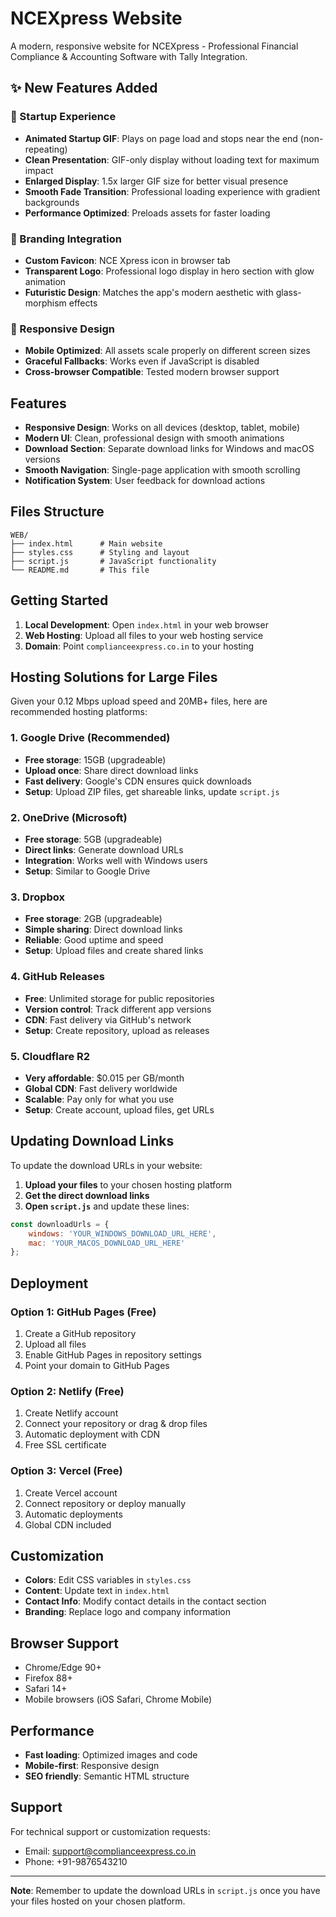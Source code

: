# NCEXpress Website

A modern, responsive website for NCEXpress - Professional Financial Compliance & Accounting Software with Tally Integration.

## ✨ New Features Added

### 🚀 Startup Experience
- **Animated Startup GIF**: Plays on page load and stops near the end (non-repeating)
- **Clean Presentation**: GIF-only display without loading text for maximum impact
- **Enlarged Display**: 1.5x larger GIF size for better visual presence
- **Smooth Fade Transition**: Professional loading experience with gradient backgrounds
- **Performance Optimized**: Preloads assets for faster loading

### 🎨 Branding Integration
- **Custom Favicon**: NCE Xpress icon in browser tab
- **Transparent Logo**: Professional logo display in hero section with glow animation
- **Futuristic Design**: Matches the app's modern aesthetic with glass-morphism effects

### 📱 Responsive Design
- **Mobile Optimized**: All assets scale properly on different screen sizes
- **Graceful Fallbacks**: Works even if JavaScript is disabled
- **Cross-browser Compatible**: Tested modern browser support

## Features

- **Responsive Design**: Works on all devices (desktop, tablet, mobile)
- **Modern UI**: Clean, professional design with smooth animations
- **Download Section**: Separate download links for Windows and macOS versions
- **Smooth Navigation**: Single-page application with smooth scrolling
- **Notification System**: User feedback for download actions

## Files Structure

```
WEB/
├── index.html      # Main website
├── styles.css      # Styling and layout
├── script.js       # JavaScript functionality
└── README.md       # This file
```

## Getting Started

1. **Local Development**: Open `index.html` in your web browser
2. **Web Hosting**: Upload all files to your web hosting service
3. **Domain**: Point `complianceexpress.co.in` to your hosting

## Hosting Solutions for Large Files

Given your 0.12 Mbps upload speed and 20MB+ files, here are recommended hosting platforms:

### 1. **Google Drive** (Recommended)
- **Free storage**: 15GB (upgradeable)
- **Upload once**: Share direct download links
- **Fast delivery**: Google's CDN ensures quick downloads
- **Setup**: Upload ZIP files, get shareable links, update `script.js`

### 2. **OneDrive** (Microsoft)
- **Free storage**: 5GB (upgradeable)
- **Direct links**: Generate download URLs
- **Integration**: Works well with Windows users
- **Setup**: Similar to Google Drive

### 3. **Dropbox**
- **Free storage**: 2GB (upgradeable)
- **Simple sharing**: Direct download links
- **Reliable**: Good uptime and speed
- **Setup**: Upload files and create shared links

### 4. **GitHub Releases**
- **Free**: Unlimited storage for public repositories
- **Version control**: Track different app versions
- **CDN**: Fast delivery via GitHub's network
- **Setup**: Create repository, upload as releases

### 5. **Cloudflare R2**
- **Very affordable**: $0.015 per GB/month
- **Global CDN**: Fast delivery worldwide
- **Scalable**: Pay only for what you use
- **Setup**: Create account, upload files, get URLs

## Updating Download Links

To update the download URLs in your website:

1. **Upload your files** to your chosen hosting platform
2. **Get the direct download links**
3. **Open `script.js`** and update these lines:

```javascript
const downloadUrls = {
    windows: 'YOUR_WINDOWS_DOWNLOAD_URL_HERE',
    mac: 'YOUR_MACOS_DOWNLOAD_URL_HERE'
};
```

## Deployment

### Option 1: GitHub Pages (Free)
1. Create a GitHub repository
2. Upload all files
3. Enable GitHub Pages in repository settings
4. Point your domain to GitHub Pages

### Option 2: Netlify (Free)
1. Create Netlify account
2. Connect your repository or drag & drop files
3. Automatic deployment with CDN
4. Free SSL certificate

### Option 3: Vercel (Free)
1. Create Vercel account
2. Connect repository or deploy manually
3. Automatic deployments
4. Global CDN included

## Customization

- **Colors**: Edit CSS variables in `styles.css`
- **Content**: Update text in `index.html`
- **Contact Info**: Modify contact details in the contact section
- **Branding**: Replace logo and company information

## Browser Support

- Chrome/Edge 90+
- Firefox 88+
- Safari 14+
- Mobile browsers (iOS Safari, Chrome Mobile)

## Performance

- **Fast loading**: Optimized images and code
- **Mobile-first**: Responsive design
- **SEO friendly**: Semantic HTML structure

## Support

For technical support or customization requests:
- Email: support@complianceexpress.co.in
- Phone: +91-9876543210

---

**Note**: Remember to update the download URLs in `script.js` once you have your files hosted on your chosen platform.
